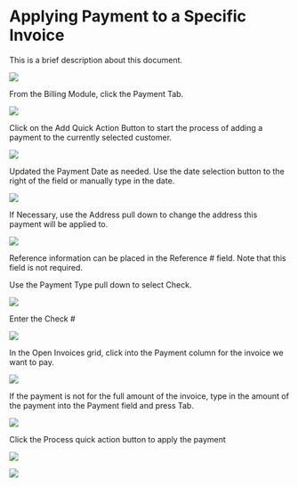 # Applying Payment to a Specific Invoice

This is a brief description about this document.

![](22-01-to-billing.png)

From the Billing Module, click the Payment Tab.

![](22-02-to-payment.png)

Click on the Add Quick Action Button to start the process of adding a payment to the currently selected customer.

![](22-03-plus.png)

Updated the Payment Date as needed. Use the date selection button to the right of the field or manually type in the date.

![](22-04-date.png)

If Necessary, use the Address pull down to change the address this payment will be applied to.

![](22-05-address.png)

Reference information can be placed in the Reference # field. Note that this field is not required.

Use the Payment Type pull down to select Check.

![](22-06-reference.png)

Enter the Check #

![](22-07-check-number.png)

In the Open Invoices grid, click into the Payment column for the invoice we want to pay.

![](22-08-invoices.png)

If the payment is not for the full amount of the invoice, type in the amount of the payment into the Payment field and press Tab.

![](22-09-balances.png)

Click the Process quick action button to apply the payment

![](22-10-check.png)

![](22-11-done.png)
